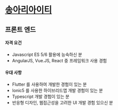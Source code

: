  #  [송아리아이티](https://www.wanted.co.kr/wd/130205)
  ## **프론트 엔드**

  #### 자격 요건
  - Javascript ES 5/6 활용에 능숙하신 분 
  - AngularJS,  Vue.JS,  React   중 프레임워크 사용 경험

  #### 우대 사항
  - Flutter 를 사용하여 개발한 경험이 있는 분
  - Ionic5 를 사용한 하이브리드앱 개발 경험이 있는 분
  - Typescript 개발 경험이 있는 분
  - 반응형 디자인, 웹접근성을 고려한 UI 개발 경험 있으신 분